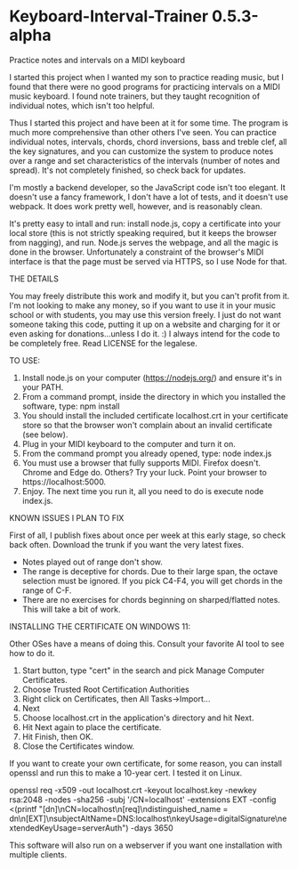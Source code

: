 # Keyboard-Interval-Trainer 0.5.3-alpha
Practice notes and intervals on a MIDI keyboard

I started this project when I wanted my son to practice reading music, but I found that there were no good programs for practicing intervals on a MIDI music keyboard.  I found note trainers, but they taught recognition of individual notes, which isn't too helpful.

Thus I started this project and have been at it for some time.  The program is much more comprehensive than other others I've seen.  You can practice individual notes, intervals, chords, chord inversions, bass and treble clef, all the key signatures, and you can customize the system to produce notes over a range and set characteristics of the intervals (number of notes and spread).  It's not completely finished, so check back for updates.

I'm mostly a backend developer, so the JavaScript code isn't too elegant.  It doesn't use a fancy framework, I don't have a lot of tests, and it doesn't use webpack.  It does work pretty well, however, and is reasonably clean.

It's pretty easy to intall and run: install node.js, copy a certificate into your local store (this is not strictly speaking required, but it keeps the browser from nagging), and run.  Node.js serves the webpage, and all the magic is done in the browser.  Unfortunately a constraint of the browser's MIDI interface is that the page must be served via HTTPS, so I use Node for that.

THE DETAILS

You may freely distribute this work and modify it, but you can't profit from it. I'm not looking to make any money, so if you want to use it in your music school or with students, you may use this version freely.  I just do not want someone taking this code, putting it up on a website and charging for it or even asking for donations...unless I do it. :)  I always intend for the code to be completely free. Read LICENSE for the legalese.

TO USE:

1. Install node.js on your computer (https://nodejs.org/) and ensure it's in your PATH.
2. From a command prompt, inside the directory in which you installed the software, type: npm install
3. You should install the included certificate localhost.crt in your certificate store so that the browser won't complain about an invalid certificate (see below).
4. Plug in your MIDI keyboard to the computer and turn it on.
5. From the command prompt you already opened, type: node index.js
6. You must use a browser that fully supports MIDI.  Firefox doesn't.  Chrome and Edge do.  Others?  Try your luck.  Point your browser to https://localhost:5000.
7. Enjoy.  The next time you run it, all you need to do is execute node index.js.

KNOWN ISSUES I PLAN TO FIX

First of all, I publish fixes about once per week at this early stage, so check back often.  Download the trunk if you want the very latest fixes.

- Notes played out of range don't show.
- The range is deceptive for chords.  Due to their large span, the octave selection must be ignored.  If you pick C4-F4, you will get chords in the range of C-F.
- There are no exercises for chords beginning on sharped/flatted notes.  This will take a bit of work.

INSTALLING THE CERTIFICATE ON WINDOWS 11:

Other OSes have a means of doing this.  Consult your favorite AI tool to see how to do it.
1. Start button, type "cert" in the search and pick Manage Computer Certificates.
2. Choose Trusted Root Certification Authorities
3. Right click on Certificates, then All Tasks->Import...
4. Next
5. Choose localhost.crt in the application's directory and hit Next.
6. Hit Next again to place the certificate.
7. Hit Finish, then OK.
8. Close the Certificates window.

If you want to create your own certificate, for some reason, you can install openssl and run this to make a 10-year cert. I tested it on Linux.

openssl req -x509 -out localhost.crt -keyout localhost.key -newkey rsa:2048 -nodes -sha256 -subj '/CN=localhost' -extensions EXT -config <(printf "[dn]\nCN=localhost\n[req]\ndistinguished_name = dn\n[EXT]\nsubjectAltName=DNS:localhost\nkeyUsage=digitalSignature\nextendedKeyUsage=serverAuth") -days 3650

This software will also run on a webserver if you want one installation with multiple clients.
